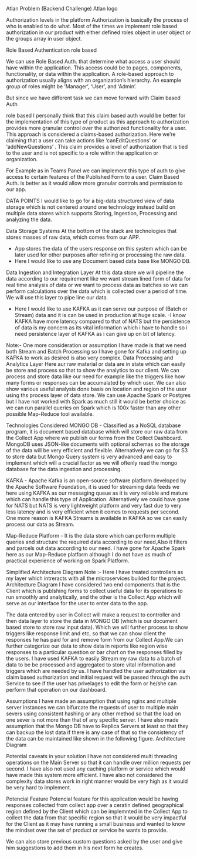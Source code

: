 Atlan Problem (Backend Challenge)
Atlan logo

Authorization levels in the platform
Authorization is basically the process of who is enabled to do what.
Most of the times we implement role based authorization in our product with either defined roles object in user object or the groups array in user object.

Role Based Authentication
role based

We can use Role Based Auth. that determine what access a user should have within the application. This access could be to pages, components, functionality, or data within the application. A role-based approach to authorization usually aligns with an organization’s hierarchy. An example group of roles might be ‘Manager’, ‘User’, and ‘Admin’.

But since we have different task we can move forward with Claim based Auth

role based
I personally think that this claim based auth would be better for the implementation of this type of product as this approach to authorization provides more granular control over the authorized functionality for a user. This approach is considered a claims-based authorization. Here we’re claiming that a user can take actions like ‘canEditQuestions’ or ‘addNewQuestions’ . This claim provides a level of authorization that is tied to the user and is not specific to a role within the application or organization.

For Example as in Teams Panel we can implement this type of auth to give access to certain features of the Published Form to a user.
Claim Based Auth. is better as it would allow more granular controls and permission to our app.

DATA POINTS
I would like to go for a big-data structured view of data storage which is not centered around one technology instead build on multiple data stores which supports Storing, Ingestion, Processing and analyzing the data.

Data Storage Systems
At the bottom of the stack are technologies that stores masses of raw data, which comes from our APP.
- App stores the data of the users response on this system which can be later used for other purposes after refining or processing the raw data.
- Here I would like to use any Document based data base like MONGO DB.

Data Ingestion and Integration Layer
At this data store we will pipeline the data according to our requirement like we want stream lined form of data for real time analysis of data or we want to process data as batches so we can perform calculations over the data which is collected over a period of time.
We will use this layer to pipe line our data.
- Here I would like to use KAFKA as it can serve our purpose of (Batch or Stream) data and it is can be used in production at huge scale.
-I know KAFKA have more latency compared to that of NATS but the persistence of data is my concern as its vital information which i have to handle so i need persistence layer of KAFKA as i can give up on bit of latency.

Note:- One more consideration or assumption I have made is that we need both Stream and Batch Processing so I have gone for Kafka and setting up KAFKA to work as desired is also very complex.
Data Processing and Analytics Layer
Here aur raw material or data are in state which can easily be store and process so that to show the analytics to our client.
We can process and store data like our need for example like the triggers like how many forms or responses can be accumalated by which user.
We can also show various useful analysis done basis on location and region of the user using ths process layer of data store.
We can use Apache Spark or Postgres but I have not worked with Spark as much still it would be better choice as we can run parallel queries on Spark which is 100x faster than any other possible Map-Reduce tool available.

Technologies Considered
MONGO DB - Classified as a NoSQL database program, it is document based database which will store our raw data from the Collect App where we publish our forms from the Collect Dashboard. MongoDB uses JSON-like documents with optional schemas so the storage of the data will be very efficient and flexible.
Alternatively we can go for S3 to store data but Mongo Query system is very advanced and easy to implement which will a crucial factor as we will oftenly read the mongo database for the data ingestion and processing.

KAFKA - Apache Kafka is an open-source software platform developed by the Apache Software Foundation, it is used for streaming data feeds we here using KAFKA as our messaging queue as it is very reliable and mature which can handle this type of Application.
Alternatively we could have gone for NATS but NATS is very lightweight platform and very fast due to very less latency and is very efficient when it comes to requests per second.
One more reason is KAFKA Streams is available in KAFKA so we can easily process our data as Stream.

Map-Reduce Platform - It is the data store which can perform multiple queries and structure the required data according to our need,Also it filters and parcels out data according to our need.
I have gone for Apache Spark here as our Map-Reduce platform although I do not have as much of practical experience of working on Spark Platform.

Simplified Architecture Diagram
Note :- Here I have treated controllers as my layer which intreracts with all the microservices builded for the project.
Architecture Diagram 
I have considered two end components that is the Client which is publshing forms to collect useful data for its operations to run smoothly and analytically, and the other is the Collect App which will serve as our interface for the user to enter data to the app.

The data entered by user in Collect will make a request to controller and then data layer to store the data in MONGO DB (which is our document based store to store raw input data).
Which we will further process to show triggers like response limit and etc, so that we can show client the responses he has paid for and remove form from our Collect App.We can further categorize our data to show data in reports like region wise responses to a particular question or bar chart on the responses filled by the users. I have used KAFKA to easily Stream my raw data to a batch of data to be be processed and aggregated to store vital information and triggers which are needed by us.
I have handled the user authorization via claim based authorization and initial request will be passed through the auth Service to see if the user has privelages to edit the form or he/she can perform that operation on our dashboard.

Assumptions
I have made an assumption that using nginx and multiple server instances we can bifurcate the requests of user to multiple main severs using consistent hashing or any other method so that the load on one sever is not more than that of any specific server.
I have also made assumption that the Mongo DB have to Replica Servers at least so that they can backup the lost data if there is any case of that so the consistency of the data can be maintained like shown in the following figure.
Architecture Diagram 

Potential caveats in your solution
I have not considered multi threading operations on the Main Server so that it can handle over million requests per second.
I have also not used any caching platform or service which would have made this system more efficient.
I have also not considered the complexity data stores work in right manner would be very high as it would be very hard to implement.

Potencial Feature
Potencial feature for this application would be having responses collected from collect app over a ceratin defined geographical region defined by the Client which can be implemnted in the Collect App to collect the data from that specific region so that it would be very impactful for the Client as it may have running a small business and wanted to know the mindset over the set of product or service he wants to provide.

We can also store previous custom questions asked by the user and give him suggestions to add them in his next form he creates.
